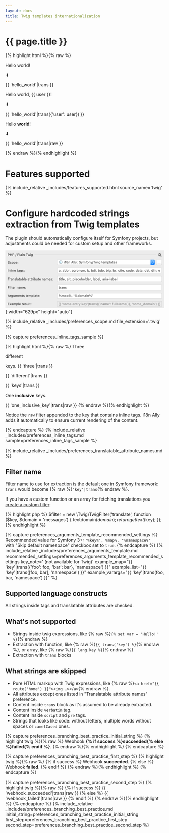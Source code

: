```yaml
---
layout: docs
title: Twig templates internationalization
---
```


<h1>{{ page.title }}</h1>

{% highlight html %}{% raw %}
<p>Hello world!</p>
⬇
<p>{{ 'hello_world'|trans }}</p>
<!-- translations/messages.en.yaml: hello_world: 'Hello world!' -->

<p>Hello world, {{ user }}!</p>
⬇
<p>{{ 'hello_world'|trans({'user': user}) }}</p>
<!-- translations/messages.en.yaml: hello_world: 'Hello world, {user}!' -->

<p>Hello <b>world</b>!</p>
⬇
<p>{{ 'hello_world'|trans|raw }}</p>
<!-- translations/messages.en.yaml: hello_world: 'Hello <b>world</b>!' -->
{% endraw %}{% endhighlight %}


# Features supported

{% 
  include_relative _includes/features_supported.html
  source_name='twig'
%}

# Configure hardcoded strings extraction from Twig templates

The plugin should automatically configure itself for Symfony projects, but adjustments could be needed for custom setup and other frameworks.

![Twig Source Code Preferences screenshot](assets/twig-preferences.png){:width="629px" height="auto"}

{% 
  include_relative _includes/preferences_scope.md
  file_extension='.twig'
%}


{% capture preferences_inline_tags_sample %}

{% highlight html %}{% raw %}
Three
<p>different</p>
keys.
<!-- ⬇ will be extracted into -->
{{ 'three'|trans }}
<p>{{ 'different'|trans }}</p>
{{ 'keys'|trans }}


One <b>inclusive</b> keys.
<!-- ⬇ will be extracted into -->
{{ 'one_inclusive_key'|trans|raw }}
{% endraw %}{% endhighlight %}

Notice the `raw` filter appended to the key that contains inline tags. i18n Ally adds it automatically to ensure current rendering of the content.

{% endcapture %}
{%
  include_relative _includes/preferences_inline_tags.md
  sample=preferences_inline_tags_sample
%}


{% include_relative _includes/preferences_translatable_attribute_names.md %}


## Filter name

Filter name to use for extraction is the default one in Symfony framework: `trans` would become {% raw %}`'key'|trans`{% endraw %}.

If you have a custom function or an array for fetching translations you [create a custom filter](https://twig.symfony.com/doc/3.x/advanced.html#filters):

{% highlight php %}
$filter = new \Twig\TwigFilter('translate', function ($key, $domain = 'messages') {
    textdomain($domain);
    return gettext($key);
});
{% endhighlight %}


{% capture preferences_arguments_template_recommended_settings %}
Recommended value for Symfony 3+: `'%key%', %map%, '%namespace%'`<br>
with "Skip default namespace" checkbox set to `true`.
{% endcapture %}
{%
  include_relative _includes/preferences_arguments_template.md
  recommended_settings=preferences_arguments_template_recommended_settings
  key_note=' (not available for Twig)'
  example_map="{{ 'key'|trans({'foo': foo, 'bar': bar}, 'namespace') }}"
  example_list="{{ 'key'|trans([foo, bar], 'namespace') }}"
  example_varargs="{{ 'key'|trans(foo, bar, 'namespace') }}"
%}


## Supported language constructs

All strings inside tags and translatable attributes are checked.


## What's not supported

* Strings inside twig expressions, like {% raw %}`{% set var = 'Hello!' %}`{% endraw %}
* Extraction with function, like {% raw %}`{{ trans('key') %}`{% endraw %}, or array, like {% raw %}`{{ lang.key %}`{% endraw %}
* Extraction with `trans` blocks


## What strings are skipped

* Pure HTML markup with Twig expressions, like {% raw %}`<a href="{{ route('home') }}"><img …></a>`{% endraw %}.
* All attributes except ones listed in "Translatable attribute names" preference.
* Content inside `trans` block as it's assumed to be already extracted.
* Content inside `verbatim` tag.
* Content inside `script` and `pre` tags.
* Strings that looks like code: without letters, multiple words without spaces or `camelCased` ones.


{% capture preferences_branching_best_practice_initial_string %}
{% highlight twig %}{% raw %}
Webhook <strong>{% if success %}succeeded{% else %}failed{% endif %}</strong>.
{% endraw %}{% endhighlight %}
{% endcapture %}

{% capture preferences_branching_best_practice_first_step %}
{% highlight twig %}{% raw %}
{% if success %}
    Webhook <strong>succeeded</strong>.
{% else %}
    Webhook <strong>failed</strong>.
{% endif %}
{% endraw %}{% endhighlight %}
{% endcapture %}

{% capture preferences_branching_best_practice_second_step %}
{% highlight twig %}{% raw %}
{% if success %}
  {{ 'webhook_succeeded'|trans|raw }}
{% else %}
  {{ 'webhook_failed'|trans|raw }}
{% endif %}
{% endraw %}{% endhighlight %}
{% endcapture %}
{% 
  include_relative _includes/preferences_branching_best_practice.md
  initial_string=preferences_branching_best_practice_initial_string
  first_step=preferences_branching_best_practice_first_step
  second_step=preferences_branching_best_practice_second_step
%}
